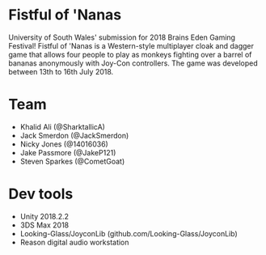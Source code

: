 # Fistful of 'Nanas
University of South Wales' submission for 2018 Brains Eden Gaming Festival! Fistful of 'Nanas is a Western-style multiplayer cloak and dagger game that allows four people to play as monkeys fighting over a barrel of bananas anonymously with Joy-Con controllers. The game was developed between 13th to 16th July 2018.
# Team
* Khalid Ali (@SharktallicA)
* Jack Smerdon (@JackSmerdon)
* Nicky Jones (@14016036)
* Jake Passmore (@JakeP121)
* Steven Sparkes (@CometGoat)
# Dev tools
* Unity 2018.2.2
* 3DS Max 2018
* Looking-Glass/JoyconLib (github.com/Looking-Glass/JoyconLib)
* Reason digital audio workstation
